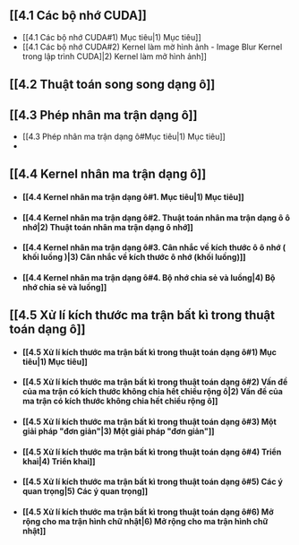 ## [[4.1 Các bộ nhớ CUDA]]
- [[4.1 Các bộ nhớ CUDA#1) Mục tiêu|1) Mục tiêu]]
- [[4.1 Các bộ nhớ CUDA#2) Kernel làm mờ hình ảnh - Image Blur Kernel trong lập trình CUDA]|2) Kernel làm mở hình ảnh]]

## [[4.2 Thuật toán song song dạng ô]]
## [[4.3 Phép nhân ma trận dạng ô]]
- [[4.3 Phép nhân ma trận dạng ô#Mục tiêu|1) Mục tiêu]]
- 
## [[4.4 Kernel nhân ma trận dạng ô]]
- #### [[4.4 Kernel nhân ma trận dạng ô#1. Mục tiêu|1) Mục tiêu]]
- #### [[4.4 Kernel nhân ma trận dạng ô#2. Thuật toán nhân ma trận dạng ô ô nhớ|2) Thuật toán nhân ma trận dạng ô nhớ]]
- #### [[4.4 Kernel nhân ma trận dạng ô#3. Cân nhắc về kích thước ô ô nhớ ( khối luồng )|3) Cân nhắc về kích thước ô nhớ (khối luồng)]]
- #### [[4.4 Kernel nhân ma trận dạng ô#4. Bộ nhớ chia sẻ và luồng|4) Bộ nhớ chia sẻ và luồng]]
## [[4.5 Xử lí kích thước ma trận bất kì trong thuật toán dạng ô]]
- #### [[4.5 Xử lí kích thước ma trận bất kì trong thuật toán dạng ô#1) Mục tiêu|1) Mục tiêu]]
- #### [[4.5 Xử lí kích thước ma trận bất kì trong thuật toán dạng ô#2) Vấn đề của ma trận có kích thước không chia hết chiều rộng ô|2) Vấn đề của ma trận có kích thước không chia hết chiều rộng ô]]
- #### [[4.5 Xử lí kích thước ma trận bất kì trong thuật toán dạng ô#3) Một giải pháp "đơn giản"|3) Một giải pháp "đơn giản"]]
- #### [[4.5 Xử lí kích thước ma trận bất kì trong thuật toán dạng ô#4) Triển khai|4) Triển khai]]
- #### [[4.5 Xử lí kích thước ma trận bất kì trong thuật toán dạng ô#5) Các ý quan trọng|5) Các ý quan trọng]]
- #### [[4.5 Xử lí kích thước ma trận bất kì trong thuật toán dạng ô#6) Mở rộng cho ma trận hình chữ nhật|6) Mở rộng cho ma trận hình chữ nhật]]



